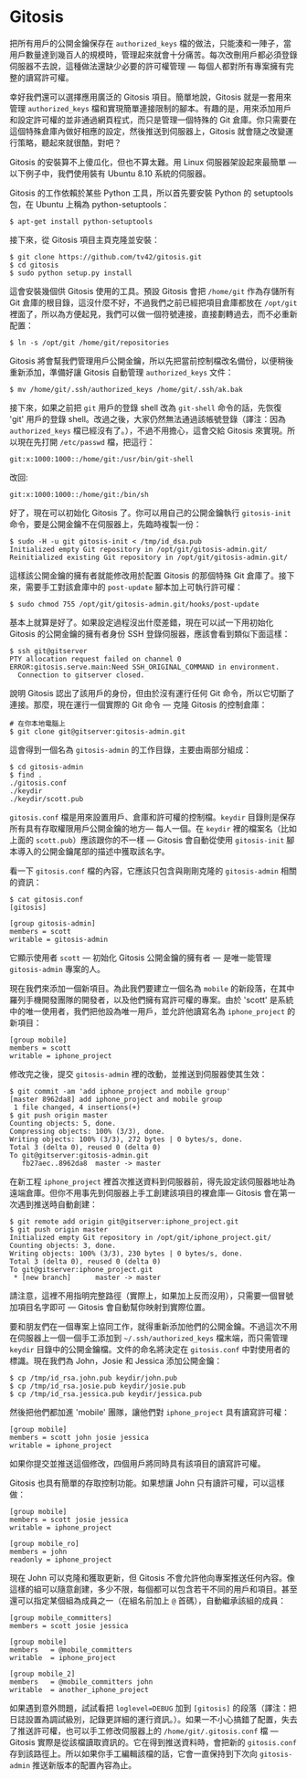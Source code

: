 # Gitosis

把所有用戶的公開金鑰保存在 `authorized_keys` 檔的做法，只能湊和一陣子，當用戶數量達到幾百人的規模時，管理起來就會十分痛苦。每次改刪用戶都必須登錄伺服器不去說，這種做法還缺少必要的許可權管理 — 每個人都對所有專案擁有完整的讀寫許可權。

幸好我們還可以選擇應用廣泛的 Gitosis 項目。簡單地說，Gitosis 就是一套用來管理 `authorized_keys` 檔和實現簡單連接限制的腳本。有趣的是，用來添加用戶和設定許可權的並非通過網頁程式，而只是管理一個特殊的 Git 倉庫。你只需要在這個特殊倉庫內做好相應的設定，然後推送到伺服器上，Gitosis 就會隨之改變運行策略，聽起來就很酷，對吧？

Gitosis 的安裝算不上傻瓜化，但也不算太難。用 Linux 伺服器架設起來最簡單 — 以下例子中，我們使用裝有 Ubuntu 8.10 系統的伺服器。

Gitosis 的工作依賴於某些 Python 工具，所以首先要安裝 Python 的 setuptools 包，在 Ubuntu 上稱為 python-setuptools：

	$ apt-get install python-setuptools

接下來，從 Gitosis 項目主頁克隆並安裝：

	$ git clone https://github.com/tv42/gitosis.git
	$ cd gitosis
	$ sudo python setup.py install

這會安裝幾個供 Gitosis 使用的工具。預設 Gitosis 會把 `/home/git` 作為存儲所有 Git 倉庫的根目錄，這沒什麼不好，不過我們之前已經把項目倉庫都放在 `/opt/git` 裡面了，所以為方便起見，我們可以做一個符號連接，直接劃轉過去，而不必重新配置：

	$ ln -s /opt/git /home/git/repositories

Gitosis 將會幫我們管理用戶公開金鑰，所以先把當前控制檔改名備份，以便稍後重新添加，準備好讓 Gitosis 自動管理 `authorized_keys` 文件：

	$ mv /home/git/.ssh/authorized_keys /home/git/.ssh/ak.bak

接下來，如果之前把 `git` 用戶的登錄 shell 改為 `git-shell` 命令的話，先恢復 'git' 用戶的登錄 shell。改過之後，大家仍然無法通過該帳號登錄（譯注：因為 `authorized_keys` 檔已經沒有了。），不過不用擔心，這會交給 Gitosis 來實現。所以現在先打開 `/etc/passwd` 檔，把這行：

	git:x:1000:1000::/home/git:/usr/bin/git-shell

改回:

	git:x:1000:1000::/home/git:/bin/sh

好了，現在可以初始化 Gitosis 了。你可以用自己的公開金鑰執行 `gitosis-init` 命令，要是公開金鑰不在伺服器上，先臨時複製一份：

	$ sudo -H -u git gitosis-init < /tmp/id_dsa.pub
	Initialized empty Git repository in /opt/git/gitosis-admin.git/
	Reinitialized existing Git repository in /opt/git/gitosis-admin.git/

這樣該公開金鑰的擁有者就能修改用於配置 Gitosis 的那個特殊 Git 倉庫了。接下來，需要手工對該倉庫中的 `post-update` 腳本加上可執行許可權：

	$ sudo chmod 755 /opt/git/gitosis-admin.git/hooks/post-update

基本上就算是好了。如果設定過程沒出什麼差錯，現在可以試一下用初始化 Gitosis 的公開金鑰的擁有者身份 SSH 登錄伺服器，應該會看到類似下面這樣：

	$ ssh git@gitserver
	PTY allocation request failed on channel 0
	ERROR:gitosis.serve.main:Need SSH_ORIGINAL_COMMAND in environment.
	  Connection to gitserver closed.

說明 Gitosis 認出了該用戶的身份，但由於沒有運行任何 Git 命令，所以它切斷了連接。那麼，現在運行一個實際的 Git 命令 — 克隆 Gitosis 的控制倉庫：

	# 在你本地電腦上
	$ git clone git@gitserver:gitosis-admin.git

這會得到一個名為 `gitosis-admin` 的工作目錄，主要由兩部分組成：

	$ cd gitosis-admin
	$ find .
	./gitosis.conf
	./keydir
	./keydir/scott.pub

`gitosis.conf` 檔是用來設置用戶、倉庫和許可權的控制檔。`keydir` 目錄則是保存所有具有存取權限用戶公開金鑰的地方— 每人一個。在 `keydir` 裡的檔案名（比如上面的 `scott.pub`）應該跟你的不一樣 — Gitosis 會自動從使用 `gitosis-init` 腳本導入的公開金鑰尾部的描述中獲取該名字。

看一下 `gitosis.conf` 檔的內容，它應該只包含與剛剛克隆的 `gitosis-admin` 相關的資訊：

	$ cat gitosis.conf
	[gitosis]

	[group gitosis-admin]
	members = scott
	writable = gitosis-admin

它顯示使用者 `scott` — 初始化 Gitosis 公開金鑰的擁有者 — 是唯一能管理 `gitosis-admin` 專案的人。

現在我們來添加一個新項目。為此我們要建立一個名為 `mobile` 的新段落，在其中羅列手機開發團隊的開發者，以及他們擁有寫許可權的專案。由於 'scott' 是系統中的唯一使用者，我們把他設為唯一用戶，並允許他讀寫名為 `iphone_project` 的新項目：

	[group mobile]
	members = scott
	writable = iphone_project

修改完之後，提交 `gitosis-admin` 裡的改動，並推送到伺服器使其生效：

	$ git commit -am 'add iphone_project and mobile group'
	[master 8962da8] add iphone_project and mobile group
	 1 file changed, 4 insertions(+)
	$ git push origin master
	Counting objects: 5, done.
	Compressing objects: 100% (3/3), done.
	Writing objects: 100% (3/3), 272 bytes | 0 bytes/s, done.
	Total 3 (delta 0), reused 0 (delta 0)
	To git@gitserver:gitosis-admin.git
	   fb27aec..8962da8  master -> master

在新工程 `iphone_project` 裡首次推送資料到伺服器前，得先設定該伺服器地址為遠端倉庫。但你不用事先到伺服器上手工創建該項目的裸倉庫— Gitosis 會在第一次遇到推送時自動創建：

	$ git remote add origin git@gitserver:iphone_project.git
	$ git push origin master
	Initialized empty Git repository in /opt/git/iphone_project.git/
	Counting objects: 3, done.
	Writing objects: 100% (3/3), 230 bytes | 0 bytes/s, done.
	Total 3 (delta 0), reused 0 (delta 0)
	To git@gitserver:iphone_project.git
	 * [new branch]      master -> master

請注意，這裡不用指明完整路徑（實際上，如果加上反而沒用），只需要一個冒號加項目名字即可 — Gitosis 會自動幫你映射到實際位置。

要和朋友們在一個專案上協同工作，就得重新添加他們的公開金鑰。不過這次不用在伺服器上一個一個手工添加到 `~/.ssh/authorized_keys` 檔末端，而只需管理 `keydir` 目錄中的公開金鑰檔。文件的命名將決定在 `gitosis.conf` 中對使用者的標識。現在我們為 John，Josie 和 Jessica 添加公開金鑰：

	$ cp /tmp/id_rsa.john.pub keydir/john.pub
	$ cp /tmp/id_rsa.josie.pub keydir/josie.pub
	$ cp /tmp/id_rsa.jessica.pub keydir/jessica.pub

然後把他們都加進 'mobile' 團隊，讓他們對 `iphone_project` 具有讀寫許可權：

	[group mobile]
	members = scott john josie jessica
	writable = iphone_project

如果你提交並推送這個修改，四個用戶將同時具有該項目的讀寫許可權。

Gitosis 也具有簡單的存取控制功能。如果想讓 John 只有讀許可權，可以這樣做：

	[group mobile]
	members = scott josie jessica
	writable = iphone_project

	[group mobile_ro]
	members = john
	readonly = iphone_project

現在 John 可以克隆和獲取更新，但 Gitosis 不會允許他向專案推送任何內容。像這樣的組可以隨意創建，多少不限，每個都可以包含若干不同的用戶和項目。甚至還可以指定某個組為成員之一（在組名前加上 `@` 首碼），自動繼承該組的成員：

	[group mobile_committers]
	members = scott josie jessica

	[group mobile]
	members   = @mobile_committers
	writable  = iphone_project

	[group mobile_2]
	members   = @mobile_committers john
	writable  = another_iphone_project

如果遇到意外問題，試試看把 `loglevel=DEBUG` 加到 `[gitosis]` 的段落（譯注：把日誌設置為調試級別，記錄更詳細的運行資訊。）。如果一不小心搞錯了配置，失去了推送許可權，也可以手工修改伺服器上的 `/home/git/.gitosis.conf` 檔 — Gitosis 實際是從該檔讀取資訊的。它在得到推送資料時，會把新的 `gitosis.conf` 存到該路徑上。所以如果你手工編輯該檔的話，它會一直保持到下次向 `gitosis-admin` 推送新版本的配置內容為止。
